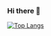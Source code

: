 ### Hi there 👋

[![Top Langs](https://github-readme-stats.vercel.app/api/top-langs/?username=andrewbolotsky&layout=compact)](https://github.com/anuraghazra/github-readme-stats)

<!--
**andrewbolotsky/andrewbolotsky** is a ✨ _special_ ✨ repository because its `README.md` (this file) appears on your GitHub profile.

Here are some ideas to get you started:

- 🔭 I’m currently working on ...
- 🌱 I’m currently learning ...
- 👯 I’m looking to collaborate on ...
- 🤔 I’m looking for help with ...
- 💬 Ask me about ...
- 📫 How to reach me: ...
- 😄 Pronouns: ...
- ⚡ Fun fact: ...
-->
